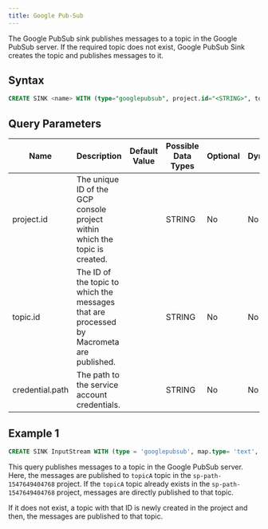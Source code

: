 ```yaml
---
title: Google Pub-Sub
---
```


The Google PubSub sink publishes messages to a topic in the Google PubSub server. If the required topic does not exist, Google PubSub Sink creates the topic and publishes messages to it.

## Syntax

```sql
CREATE SINK <name> WITH (type="googlepubsub", project.id="<STRING>", topic.id="<STRING>", credential.path="<STRING>", map.type=<"STRING>")
```

## Query Parameters

| Name | Description |	Default Value |	Possible Data Types	| Optional | Dynamic |
|------|-------------|----------------|---------------------| -------- |---------|
| project.id | The unique ID of the GCP console project within which the topic is created. | | STRING	| No | No |
| topic.id | The ID of the topic to which the messages that are processed by Macrometa are published. | | STRING | No | No |
| credential.path | The path to the service account credentials. | | STRING | No | No |

## Example 1

```sql
CREATE SINK InputStream WITH (type = 'googlepubsub', map.type= 'text', project.id = 'sp-path-1547649404768', credential.path = '<path-to-credentials>', topic.id ='topicA') (message string);
```

This query publishes messages to a topic in the Google PubSub server. Here, the messages are published to `topicA` topic in the `sp-path-1547649404768` project. If the `topicA` topic already exists in the `sp-path-1547649404768` project, messages are directly published to that topic.

If it does not exist, a topic with that ID is newly created in the project and then, the messages are published to that topic.
